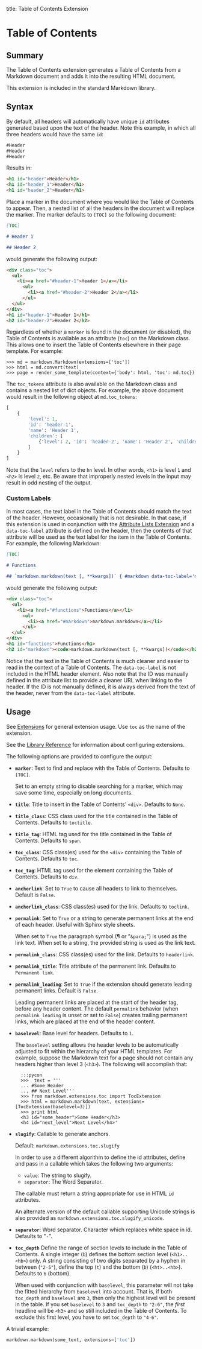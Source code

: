 title: Table of Contents Extension

Table of Contents
=================

Summary
-------

The Table of Contents extension generates a Table of Contents from a Markdown
document and adds it into the resulting HTML document.

This extension is included in the standard Markdown library.

Syntax
------

By default, all headers will automatically have unique `id` attributes
generated based upon the text of the header. Note this example, in which all
three headers would have the same `id`:

```md
#Header
#Header
#Header
```

Results in:

```html
<h1 id="header">Header</h1>
<h1 id="header_1">Header</h1>
<h1 id="header_2">Header</h1>
```

Place a marker in the document where you would like the Table of Contents to
appear. Then, a nested list of all the headers in the document will replace the
marker. The marker defaults to `[TOC]` so the following document:

```md
[TOC]

# Header 1

## Header 2
```

would generate the following output:

```html
<div class="toc">
  <ul>
    <li><a href="#header-1">Header 1</a></li>
      <ul>
        <li><a href="#header-2">Header 2</a></li>
      </ul>
  </ul>
</div>
<h1 id="header-1">Header 1</h1>
<h2 id="header-2">Header 2</h2>
```

Regardless of whether a `marker` is found in the document (or disabled), the
Table of Contents is available as an attribute (`toc`) on the Markdown class.
This allows one to insert the Table of Contents elsewhere in their page
template. For example:

```pycon
>>> md = markdown.Markdown(extensions=['toc'])
>>> html = md.convert(text)
>>> page = render_some_template(context={'body': html, 'toc': md.toc})
```

The `toc_tokens` attribute is also available on the Markdown class and contains
a nested list of dict objects. For example, the above document would result in
the following object at `md.toc_tokens`:

```python
[
    {
        'level': 1,
        'id': 'header-1',
        'name': 'Header 1',
        'children': [
            {'level': 2, 'id': 'header-2', 'name': 'Header 2', 'children':[]}
        ]
    }
]
```

Note that the `level` refers to the `hn` level. In other words, `<h1>` is level
`1` and `<h2>` is level `2`, etc. Be aware that improperly nested levels in the
input may result in odd nesting of the output.

### Custom Labels

In most cases, the text label in the Table of Contents should match the text of
the header. However, occasionally that is not desirable. In that case, if this
extension is used in conjunction with the [Attribute Lists Extension] and a
`data-toc-label` attribute is defined on the header, then the contents of that
attribute will be used as the text label for the item in the Table of Contents.
For example, the following Markdown:

[Attribute Lists Extension]: attr_list.md

```md
[TOC]

# Functions

## `markdown.markdown(text [, **kwargs])` { #markdown data-toc-label='markdown.markdown' }
```
would generate the following output:

```html
<div class="toc">
  <ul>
    <li><a href="#functions">Functions</a></li>
      <ul>
        <li><a href="#markdown">markdown.markdown</a></li>
      </ul>
  </ul>
</div>
<h1 id="functions">Functions</h1>
<h2 id="markdown"><code>markdown.markdown(text [, **kwargs])</code></h2>
```

Notice that the text in the Table of Contents is much cleaner and easier to read
in the context of a Table of Contents. The `data-toc-label` is not included in
the HTML header element. Also note that the ID was manually defined in the
attribute list to provide a cleaner URL when linking to the header. If the ID is
not manually defined, it is always derived from the text of the header, never
from the `data-toc-label` attribute.

Usage
-----

See [Extensions](index.md) for general extension usage. Use `toc` as the name
of the extension.

See the [Library Reference](../reference.md#extensions) for information about
configuring extensions.

The following options are provided to configure the output:

* **`marker`**:
    Text to find and replace with the Table of Contents. Defaults to `[TOC]`.

    Set to an empty string to disable searching for a marker, which may save
    some time, especially on long documents.

* **`title`**:
    Title to insert in the Table of Contents' `<div>`. Defaults to `None`.

* **`title_class`**:
    CSS class used for the title contained in the Table of Contents. Defaults to `toctitle`.

* **`title_tag`**:
    HTML tag used for the title contained in the Table of Contents. Defaults to `span`.

* **`toc_class`**:
    CSS class(es) used for the `<div>` containing the Table of Contents. Defaults to `toc`.

* **`toc_tag`**:
    HTML tag used for the element containing the Table of Contents. Defaults to `div`.

* **`anchorlink`**:
    Set to `True` to cause all headers to link to themselves. Default is `False`.

* **`anchorlink_class`**:
    CSS class(es) used for the link. Defaults to `toclink`.

* **`permalink`**:
    Set to `True` or a string to generate permanent links at the end of each header.
    Useful with Sphinx style sheets.

    When set to `True` the paragraph symbol (&para; or "`&para;`") is used as
    the link text. When set to a string, the provided string is used as the link
    text.

* **`permalink_class`**:
    CSS class(es) used for the link. Defaults to `headerlink`.

* **`permalink_title`**:
    Title attribute of the permanent link. Defaults to `Permanent link`.

* **`permalink_leading`**:
    Set to `True` if the extension should generate leading permanent links.
    Default is `False`.

    Leading permanent links are placed at the start of the header tag,
    before any header content. The default `permalink` behavior (when
    `permalink_leading` is unset or set to `False`) creates trailing
    permanent links, which are placed at the end of the header content.

* **`baselevel`**:
    Base level for headers. Defaults to `1`.

    The `baselevel` setting allows the header levels to be automatically
    adjusted to fit within the hierarchy of your HTML templates. For example,
    suppose the Markdown text for a page should not contain any headers higher
    than level 3 (`<h3>`). The following will accomplish that:

        :::pycon
        >>>  text = '''
        ... #Some Header
        ... ## Next Level'''
        >>> from markdown.extensions.toc import TocExtension
        >>> html = markdown.markdown(text, extensions=[TocExtension(baselevel=3)])
        >>> print html
        <h3 id="some_header">Some Header</h3>
        <h4 id="next_level">Next Level</h4>'

* **`slugify`**:
    Callable to generate anchors.

    Default: `markdown.extensions.toc.slugify`

    In order to use a different algorithm to define the id attributes, define  and
    pass in a callable which takes the following two arguments:

    * `value`: The string to slugify.
    * `separator`: The Word Separator.

    The callable must return a string appropriate for use in HTML `id` attributes.

    An alternate version of the default callable supporting Unicode strings is also
    provided as `markdown.extensions.toc.slugify_unicode`.

* **`separator`**:
    Word separator. Character which replaces white space in id. Defaults to "`-`".

* **`toc_depth`**
    Define the range of section levels to include in the Table of Contents.
    A single integer (`b`) defines the bottom section level (`<h1>..<hb>`) only.
    A string consisting of two digits separated by a hyphen in between (`"2-5"`),
    define the top (`t`) and the bottom (`b`) (`<ht>..<hb>`). Defaults to `6` (bottom).

    When used with conjunction with `baselevel`, this parameter will not
    take the fitted hierarchy from `baselevel` into account. That is, if
    both `toc_depth` and `baselevel` are `3`, then only the highest level
    will be present in the table. If you set `baselevel` to `3` and
    `toc_depth` to `"2-6"`, the *first* headline will be `<h3>` and so still
    included in the Table of Contents. To exclude this first level, you
    have to set `toc_depth` to `"4-6"`.

A trivial example:

```python
markdown.markdown(some_text, extensions=['toc'])
```
